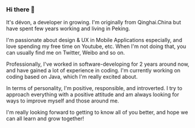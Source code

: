 ### Hi there 👋
It's dévon, a developer in growing. I'm originally from Qinghai.China but have spent few years working and living in Peking.

I'm passionate about design & UX in Mobile Applications especially, and love spending my free time on Youtube, etc. When I'm not doing that, you can usually find me on Twitter, Weibo and so on.

Professionally, I've worked in software-developing for 2 years around now, and have gained a lot of experience in coding. I'm currently working on coding based on Java, which I'm really excited about.

In terms of personality, I'm positive, responsible, and introverted. I try to approach everything with a positive attitude and am always looking for ways to improve myself and those around me.

I'm really looking forward to getting to know all of you better, and hope we can all learn and grow together!
<!--
**0xdevon/0xdevon** is a ✨ _special_ ✨ repository because its `README.md` (this file) appears on your GitHub profile.

Here are some ideas to get you started:

- 🔭 I’m currently working on ...
- 🌱 I’m currently learning ...
- 👯 I’m looking to collaborate on ...
- 🤔 I’m looking for help with ...
- 💬 Ask me about ...
- 📫 How to reach me: ...
- 😄 Pronouns: ...
- ⚡ Fun fact: ...
-->

